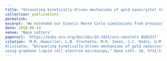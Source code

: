 ```yaml
---
title: "Unraveling kinetically-driven mechanisms of gold nanocrystal shape transformations using graphene liquid cell electron microscopy"
collection: publications
permalink: 
excerpt: 'We extended our kinetic Monte Carlo simulations from previous work to explore the mechanisms nanocrystal etching over a range of nonequilibrium conditions.'
date: 2018-08-14
venue: 'Nano Letters'
paperurl: 'https://pubs.acs.org/doi/abs/10.1021/acs.nanolett.8b02337'
citation: 'M.R. Hauwiller, L.B. Frechette, M.R. Jones, J.C. Ondry, G.M. Rotskoff, P. Geissler, and A.P.
Alivisatos. “Unraveling kinetically-driven mechanisms of gold nanocrystal shape transformations
using graphene liquid cell electron microscopy,” Nano Lett. 18, 5731-5737 (2018).'
---
```

